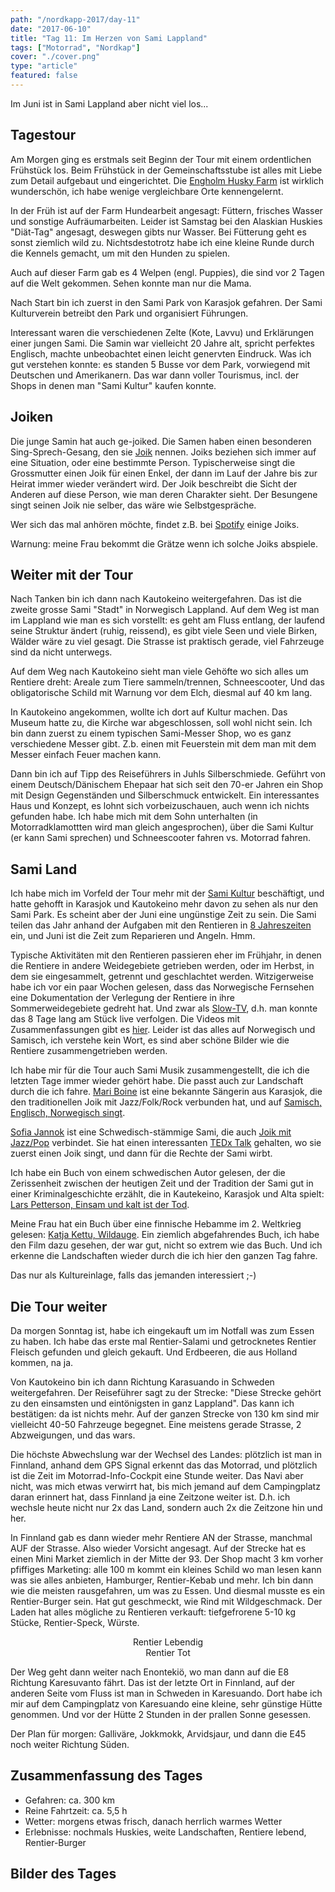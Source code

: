 ```yaml
---
path: "/nordkapp-2017/day-11"
date: "2017-06-10"
title: "Tag 11: Im Herzen von Sami Lappland"
tags: ["Motorrad", "Nordkap"]
cover: "./cover.png"
type: "article"
featured: false
---
```


Im Juni ist in Sami Lappland aber nicht viel los...

## Tagestour

<rehype-image src="Tour-Day-11.png"><center></center></rehype-image>

Am Morgen ging es erstmals seit Beginn der Tour mit einem ordentlichen Frühstück los. Beim Frühstück in der Gemeinschaftsstube ist alles mit Liebe zum Detail aufgebaut und eingerichtet. Die [Engholm Husky Farm](http://www.engholm.no/) ist wirklich wunderschön, ich habe wenige vergleichbare Orte kennengelernt.

<rehype-image src="IMG_3009.JPG"><center></center></rehype-image>

In der Früh ist auf der Farm Hundearbeit angesagt: Füttern, frisches Wasser und sonstige Aufräumarbeiten. Leider ist Samstag bei den Alaskian Huskies "Diät-Tag" angesagt, deswegen gibts nur Wasser. Bei Fütterung geht es sonst ziemlich wild zu. Nichtsdestotrotz habe ich eine kleine Runde durch die Kennels gemacht, um mit den Hunden zu spielen.

<photo-composition>
<rehype-image src="IMG_3044.JPG"><center></center></rehype-image>
<rehype-image src="IMG_3057.JPG"><center></center></rehype-image>
<rehype-image src="IMG_3039.JPG"><center></center></rehype-image>
</photo-composition>

Auch auf dieser Farm gab es 4 Welpen (engl. Puppies), die sind vor 2 Tagen auf die Welt gekommen. Sehen konnte man nur die Mama.

Nach Start bin ich zuerst in den Sami Park von Karasjok gefahren. Der Sami Kulturverein betreibt den Park und organisiert Führungen.

Interessant waren die verschiedenen Zelte (Kote, Lavvu) und Erklärungen einer jungen Sami. Die Samin war vielleicht 20 Jahre alt, spricht perfektes Englisch, machte unbeobachtet einen leicht genervten Eindruck. Was ich gut verstehen konnte: es standen 5 Busse vor dem Park, vorwiegend mit Deutschen und Amerikanern. Das war dann voller Tourismus, incl. der Shops in denen man "Sami Kultur" kaufen konnte.

<photo-composition>
<rehype-image src="IMG_3060.JPG"><center></center></rehype-image>
<rehype-image src="IMG_3072.JPG"><center></center></rehype-image>
</photo-composition>

## Joiken

Die junge Samin hat auch ge-joiked. Die Samen haben einen besonderen Sing-Sprech-Gesang, den sie [Joik](https://de.wikipedia.org/wiki/Joik) nennen. Joiks beziehen sich immer auf eine Situation, oder eine bestimmte Person. Typischerweise singt die Grossmutter einen Joik für einen Enkel, der dann im Lauf der Jahre bis zur Heirat immer wieder verändert wird. Der Joik beschreibt die Sicht der Anderen auf diese Person, wie man deren Charakter sieht. Der Besungene singt seinen Joik nie selber, das wäre wie Selbstgespräche.

Wer sich das mal anhören möchte, findet z.B. bei [Spotify](https://open.spotify.com/album/4rIjfkg7xyL8ZdiWwZST2u) einige Joiks.

Warnung: meine Frau bekommt die Grätze wenn ich solche Joiks abspiele.

## Weiter mit der Tour

Nach Tanken bin ich dann nach Kautokeino weitergefahren. Das ist die zweite grosse Sami "Stadt" in Norwegisch Lappland. Auf dem Weg ist man im Lappland wie man es sich vorstellt: es geht am Fluss entlang, der laufend seine Struktur ändert (ruhig, reissend), es gibt viele Seen und viele Birken, Wälder wäre zu viel gesagt. Die Strasse ist praktisch gerade, viel Fahrzeuge sind da nicht unterwegs.

<photo-composition>
<rehype-image src="IMG_3104.JPG"><center></center></rehype-image>
<rehype-image src="IMG_3085.JPG"><center></center></rehype-image>
</photo-composition>

Auf dem Weg nach Kautokeino sieht man viele Gehöfte wo sich alles um Rentiere dreht: Areale zum Tiere sammeln/trennen, Schneescooter, Und das obligatorische Schild mit Warnung vor dem Elch, diesmal auf 40 km lang.

<rehype-image src="IMG_3083.JPG"><center></center></rehype-image>

In Kautokeino angekommen, wollte ich dort auf Kultur machen. Das Museum hatte zu, die Kirche war abgeschlossen, soll wohl nicht sein. Ich bin dann zuerst zu einem typischen Sami-Messer Shop, wo es ganz verschiedene Messer gibt. Z.b. einen mit Feuerstein mit dem man mit dem Messer einfach Feuer machen kann.

Dann bin ich auf Tipp des Reiseführers in Juhls Silberschmiede. Geführt von einem Deutsch/Dänischem Ehepaar hat sich seit den 70-er Jahren ein Shop mit Design Gegenständen und Silberschmuck entwickelt. Ein interessantes Haus und Konzept, es lohnt sich vorbeizuschauen, auch wenn ich nichts gefunden habe. Ich habe mich mit dem Sohn unterhalten (in Motorradklamottten wird man gleich angesprochen), über die Sami Kultur (er kann Sami sprechen) und Schneescooter fahren vs. Motorrad fahren.

<photo-composition>
<rehype-image src="IMG_3120.JPG"><center></center></rehype-image>
<rehype-image src="IMG_3126.JPG"><center></center></rehype-image>
</photo-composition>

## Sami Land

Ich habe mich im Vorfeld der Tour mehr mit der [Sami Kultur](https://de.wikipedia.org/wiki/Samen_(Volk)) beschäftigt, und hatte gehofft in Karasjok und Kautokeino mehr davon zu sehen als nur den Sami Park. Es scheint aber der Juni eine ungünstige Zeit zu sein. Die Sami teilen das Jahr anhand der Aufgaben mit den Rentieren in [8 Jahreszeiten](http://www.grenselandet.no/de/renbetesland/atta-arstider) ein, und Juni ist die Zeit zum Reparieren und Angeln. Hmm.

Typische Aktivitäten mit den Rentieren passieren eher im Frühjahr, in denen die Rentiere in andere Weidegebiete getrieben werden, oder im Herbst, in dem sie eingesammelt, getrennt und geschlachtet werden.
Witzigerweise habe ich vor ein paar Wochen gelesen, dass das Norwegische Fernsehen eine Dokumentation der Verlegung der Rentiere in ihre Sommerweidegebiete gedreht hat. Und zwar als [Slow-TV](https://www.nrk.no/rein/), d.h. man konnte das 8 Tage lang am Stück live verfolgen. Die Videos mit Zusammenfassungen gibt es [hier](https://tv.nrk.no/serie/reinflytting-minutt-for-minutt). Leider ist das alles auf Norwegisch und Samisch, ich verstehe kein Wort, es sind aber schöne Bilder wie die Rentiere zusammengetrieben werden. 

Ich habe mir für die Tour auch Sami Musik zusammengestellt, die ich die letzten Tage immer wieder gehört habe. Die passt auch zur Landschaft durch die ich fahre. [Mari Boine](https://de.wikipedia.org/wiki/Mari_Boine) ist eine bekannte Sängerin aus Karasjok, die den traditionellen Joik mit Jazz/Folk/Rock verbunden hat, und auf [Samisch, Englisch, Norwegisch singt](https://open.spotify.com/album/2kq3myqanG4dM6pUBnttEl).

[Sofia Jannok](https://de.wikipedia.org/wiki/Sofia_Jannok) ist eine Schwedisch-stämmige Sami, die auch [Joik mit Jazz/Pop](https://open.spotify.com/album/6KUK66UaZyZoActJImf56J) verbindet. Sie hat einen interessanten [TEDx Talk](https://www.youtube.com/watch?v=5GZu8xECOdw) gehalten, wo sie zuerst einen Joik singt, und dann für die Rechte der Sami wirbt.

Ich habe ein Buch von einem schwedischen Autor gelesen, der die Zerissenheit zwischen der heutigen Zeit und der Tradition der Sami gut in einer Kriminalgeschichte erzählt, die in Kautekeino, Karasjok und Alta spielt: [Lars Petterson, Einsam und kalt ist der Tod](https://www.amazon.de/Einsam-kalt-ist-Lappland-Krimi-Taschenb%C3%BCcher/dp/3404173074).

Meine Frau hat ein Buch über eine finnische Hebamme im 2. Weltkrieg gelesen: [Katja Kettu, Wildauge](https://www.amazon.de/Wildauge-Roman-Katja-Kettu/dp/354828616X). Ein ziemlich abgefahrendes Buch, ich habe den Film dazu gesehen, der war gut, nicht so extrem wie das Buch. Und ich erkenne die Landschaften wieder durch die ich hier den ganzen Tag fahre.

Das nur als Kultureinlage, falls das jemanden interessiert ;-)

## Die Tour weiter

Da morgen Sonntag ist, habe ich eingekauft um im Notfall was zum Essen zu haben. Ich habe das erste mal Rentier-Salami und getrocknetes Rentier Fleisch gefunden und gleich gekauft. Und Erdbeeren, die aus Holland kommen, na ja.

<rehype-image src="IMG_3131.JPG"><center></center></rehype-image>

Von Kautokeino bin ich dann Richtung Karasuando in Schweden weitergefahren. Der Reiseführer sagt zu der Strecke: "Diese Strecke gehört zu den einsamsten und eintönigsten in ganz Lappland".
Das kann ich bestätigen: da ist nichts mehr. Auf der ganzen Strecke von 130 km sind mir vielleicht 40-50 Fahrzeuge begegnet. Eine meistens gerade Strasse, 2 Abzweigungen, und das wars.

Die höchste Abwechslung war der Wechsel des Landes: plötzlich ist man in Finnland, anhand dem GPS Signal erkennt das das Motorrad, und plötzlich ist die Zeit im Motorrad-Info-Cockpit eine Stunde weiter. Das Navi aber nicht, was mich etwas verwirrt hat, bis mich jemand auf dem Campingplatz daran erinnert hat, dass Finnland ja eine Zeitzone weiter ist. D.h. ich wechsle heute nicht nur 2x das Land, sondern auch 2x die Zeitzone hin und her.

<rehype-image src="IMG_3136.JPG"><center></center></rehype-image>

In Finnland gab es dann wieder mehr Rentiere AN der Strasse, manchmal AUF der Strasse. Also wieder Vorsicht angesagt. Auf der Strecke hat es einen Mini Market ziemlich in der Mitte der 93. Der Shop macht 3 km vorher pfiffiges Marketing: alle 100 m kommt ein kleines Schild wo man lesen kann was sie alles anbieten, Hamburger, Rentier-Kebab und mehr. Ich bin dann wie die meisten rausgefahren, um was zu Essen. Und diesmal musste es ein Rentier-Burger sein. Hat gut geschmeckt, wie Rind mit Wildgeschmack. Der Laden hat alles mögliche zu Rentieren verkauft: tiefgefrorene 5-10 kg Stücke, Rentier-Speck, Würste.

<photo-composition>
<rehype-image src="IMG_3137.JPG"><center>Rentier Lebendig</center></rehype-image>
<rehype-image src="IMG_3140.JPG"><center>Rentier Tot</center></rehype-image>
</photo-composition>

Der Weg geht dann weiter nach Enontekiö, wo man dann auf die E8 Richtung Karesuvanto fährt. Das ist der letzte Ort in Finnland, auf der anderen Seite vom Fluss ist man in Schweden in Karesuando. Dort habe ich mir auf dem Campingplatz von Karesuando eine kleine, sehr günstige Hütte genommen. Und vor der Hütte 2 Stunden in der prallen Sonne gesessen.

<photo-composition>
<rehype-image src="IMG_3146.JPG"><center></center></rehype-image>
<rehype-image src="IMG_3150.JPG"><center></center></rehype-image>
</photo-composition>

Der Plan für morgen: Galliväre, Jokkmokk, Arvidsjaur, und dann die E45 noch weiter Richtung Süden.

## Zusammenfassung des Tages

* Gefahren: ca. 300 km
* Reine Fahrtzeit: ca. 5,5 h
* Wetter: morgens etwas frisch, danach herrlich warmes Wetter
* Erlebnisse: nochmals Huskies, weite Landschaften, Rentiere lebend, Rentier-Burger 

## Bilder des Tages

